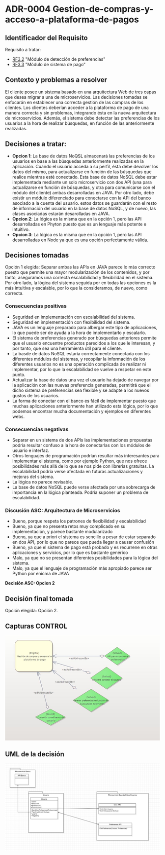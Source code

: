 # ADR-0004 Gestion-de-compras-y-acceso-a-plataforma-de-pagos

## Identificador del Requisito

Requisito a tratar: 
* [RF3.2](../Requisitos/rf3.2.md) "Módulo de detección de preferencias"
* [RF3.3](../Requisitos/rf3.3.md) "Módulo de sistema de pago"

## Contexto y problemas a resolver

El cliente posee un sistema basado en una arquitectura Web de tres capas que desea migrar a una de microservicios. Las decisiones tomadas
se enfocarán en establecer una correcta gestión de las compras de los clientes. Los clientes deberían acceder a la plataforma de pago de una manera correcta y sin problemas,
integrando ésta en la nueva arquitectura de microservicios. Además, el sistema debe detectar las preferencias de los usuarios a la hora de realizar búsquedas, en función de las anteriormente realizadas.

## Decisiones a tratar:

* **Opcion 1**:  La base de datos NoQSL almacenará las preferencias de los usuarios en base a las búsquedas anteriormente realizadas en la aplicación. Cuando el usuario acceda a su perfil, ésta
debe devolver los datos del mismo, para actualizarse en función de las búsquedas que realice mientras esté conectado. Esta base de datos NoSQL debe estar implementada mediante un solo microservicio
con dos API (una para actualizarse en función de búsquedas, y otra para comunicarse con el módulo del cliente) ambas desarrolladas en JAVA. Por otro lado, debe existir un módulo diferenciado para conectarse con la API del banco asociado a la cuenta del usuario.
estos datos se guardarán con el resto de información del usuario en la base de datos NoSQL, y de nuevo, las clases asociadas estarán desarolladas en JAVA.
* **Opcion 2**: La lógica es la misma que en la opción 1, pero las API desarrolladas en Phyton puesto que es un lenguaje más potente e intuitivo.
* **Opcion 3**: La lógica es la misma que en la opción 1, pero las API desarrolladas en Node ya que es una opción perfectamente válida.



## Decisiones tomadas

Opción 1 elegida: Separar ambas las APIs en JAVA parece lo más correcto puesto que permite una mayor modularización de los contenidos, y por tanto, aseguramos una correcta
escalabilidad y flexibilidad en el sistema. Por otro lado, la lógica del sistema seguida por en todas las opciones es la más intuitiva y escalable, por lo que la consideramos, de nuevo, como correcta.

### Consecuencias positivas <!-- optional -->

* Seguridad en implementación con escalabilidad del sistema.
* Seguridad en implementación con flexibilidad del sistema.
* JAVA es un lenguaje preparado para albergar este tipo de aplicaciones, lo que puede ser de ayuda a la hora de implementarlo y escalarlo.
* El sistema de preferencias generado por búsquedas anteriores permite que el usuario encuentre productos parecidos a los que le interesan, y por tanto, que sea una herramienta útil para el cliente.
* La basde de datos NoSQL estaría correctamente conectada con los diferentes módulos del sistemas, y recopilar la información de los diferentes usuarios no es una operación complicada de realizar ni implementar, por lo que
 la escalabilidad se vuelve a respetar en este punto.
* Actualizar la base de datos una vez el usuario ha dejado de navegar por la aplicación con las nuevas preferencia generadas, permitirá que el dicho sistema de preferencias sea flexible y se adapte a los nuevos gustos de los usuarios.
* La forma de conectar con el banco es fácil de implementar puesto que muchas aplicaciones anteriormente han utilizado esta lógica, por lo que podemos encontrar mucha documentación y ejemplos en diferentes webs.

### Consecuencias negativas <!-- optional -->

* Separar en un sistema de dos APIs las implementaciones propuestas podría resultar confuso a la hora de conectarlas con los módulos de usuario e interfaz.
* Otros lenguajes de programación podrían resultar más interesantes para implementar el sistema, como por ejemplo Python, que nos ofrece posibilidades más allá de lo que se nos pide con librerias gratuitas. La escalabilidad podría verse afectada en futuras actualizaciones y mejoras del sistema.
* La lógica no parece revisable.
* La base de datos NoSQL puede verse afectada por una sobrecarga de importancia en la lógica planteada. Podría suponer un problema de escalabilidad.

### Discusión ASC: Arquitectura de Microservicios

+ Bueno, porque respeta los patrones de flexibilidad y escalabilidad
+ Bueno, ya que no presenta retos muy complicado en su implementación, y parece bastante modularizado
+ Bueno, ya que a priori el sistema es sencillo a pesar de estar separado en dos API, por lo que no parece que pueda llegar a causar confusión
+ Bueno, ya que el sistema de pago está probado y es recurrene en otras aplicaciones y servicios, por lo que es bastante genérico
+ Malo, ya que no se presentan diferentes posibilidades para la lógica del sistema.
+ Malo, ya que el lenguaje de programación más apropiado parece ser Python por enicma de JAVA

**Decisión ASC: Opcion 2**

## Decisión final tomada

Opción elegida: Opción 2.

## Capturas CONTROL 
![D0004](../capturasadmentor/D0004.jpg)

## UML de la decisión

![UML-w2](../uml/UML-w2.JPG)




